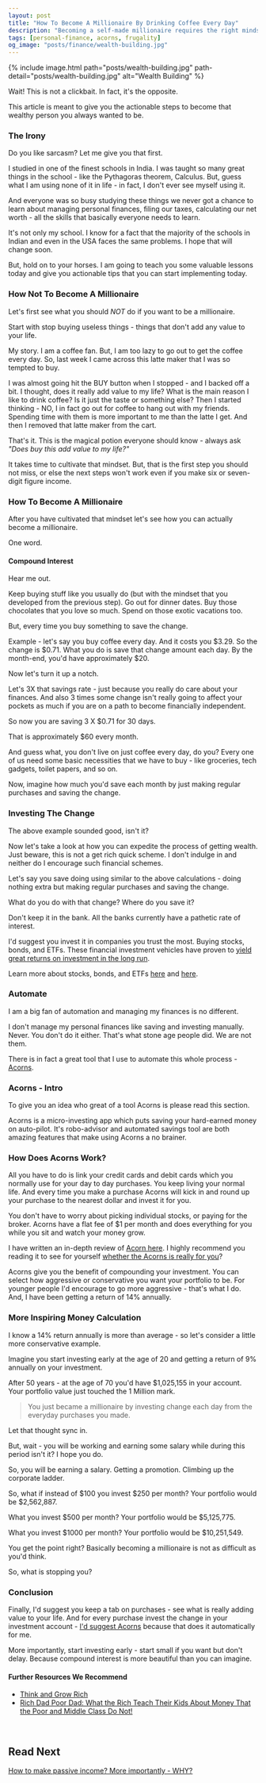 ```yaml
---
layout: post
title: "How To Become A Millionaire By Drinking Coffee Every Day"
description: "Becoming a self-made millionaire requires the right mindset along with consistency. Saving change from your regular purchase can make you a millionaire. Let's learn how."
tags: [personal-finance, acorns, frugality]
og_image: "posts/finance/wealth-building.jpg"
---
```


{% include image.html path="posts/wealth-building.jpg" path-detail="posts/wealth-building.jpg" alt="Wealth Building" %}

Wait! This is not a clickbait. In fact, it's the opposite.

This article is meant to give you the actionable steps to become that wealthy person you always wanted to be.

### The Irony

Do you like sarcasm? Let me give you that first.

I studied in one of the finest schools in India. I was taught so many great things in the school - like the Pythagoras theorem, Calculus. But, guess what I am using none of it in life - in fact, I don't ever see myself using it.

And everyone was so busy studying these things we never got a chance to learn about managing personal finances, filing our taxes, calculating our net worth - all the skills that basically everyone needs to learn.

It's not only my school. I know for a fact that the majority of the schools in Indian and even in the USA faces the same problems. I hope that will change soon.

But, hold on to your horses. I am going to teach you some valuable lessons today and give you actionable tips that you can start implementing today.

### How Not To Become A Millionaire

Let's first see what you should *NOT* do if you want to be a millionaire.

Start with stop buying useless things - things that don't add any value to your life. 

My story. I am a coffee fan. But, I am too lazy to go out to get the coffee every day. So, last week I came across this latte maker that I was so tempted to buy. 

I was almost going hit the BUY button when I stopped - and I backed off a bit. I thought, does it really add value to my life? What is the main reason I like to drink coffee? Is it just the taste or something else? Then I started thinking - NO, I in fact go out for coffee to hang out with my friends. Spending time with them is more important to me than the latte I get. And then I removed that latte maker from the cart.

That's it. This is the magical potion everyone should know - always ask *"Does buy this add value to my life?"*

It takes time to cultivate that mindset. But, that is the first step you should not miss, or else the next steps won't work even if you make six or seven-digit figure income.

### How To Become A Millionaire

After you have cultivated that mindset let's see how you can actually become a millionaire.

One word.

#### Compound Interest

Hear me out.

Keep buying stuff like you usually do (but with the mindset that you developed from the previous step). Go out for dinner dates. Buy those chocolates that you love so much. Spend on those exotic vacations too.

But, every time you buy something to save the change.

Example - let's say you buy coffee every day. And it costs you $3.29. So the change is $0.71. What you do is save that change amount each day. By the month-end, you'd have approximately $20.

Now let's turn it up a notch.

Let's 3X that savings rate - just because you really do care about your finances. And also 3 times some change isn't really going to affect your pockets as much if you are on a path to become financially independent.

So now you are saving 3 X $0.71 for 30 days.

That is approximately $60 every month.

And guess what, you don't live on just coffee every day, do you? Every one of us need some basic necessities that we have to buy - like groceries, tech gadgets, toilet papers, and so on.

Now, imagine how much you'd save each month by just making regular purchases and saving the change.

### Investing The Change

The above example sounded good, isn't it?

Now let's take a look at how you can expedite the process of getting wealth. Just beware, this is not a get rich quick scheme. I don't indulge in and neither do I encourage such financial schemes.

Let's say you save doing using similar to the above calculations - doing nothing extra but making regular purchases and saving the change.

What do you do with that change? Where do you save it?

Don't keep it in the bank. All the banks currently have a pathetic rate of interest.

I'd suggest you invest it in companies you trust the most. Buying stocks, bonds, and ETFs. These financial investment vehicles have proven to [yield great returns on investment in the long run](https://www.nerdwallet.com/blog/investing/average-stock-market-return/).

Learn more about stocks, bonds, and ETFs [here](https://www.investopedia.com/articles/investing/041615/pros-cons-bond-funds-vs-bond-etfs.asp) and [here](https://www.investopedia.com/articles/stocks/09/buying-stock-or-etf.asp).

### Automate

I am a big fan of automation and managing my finances is no different.

I don't manage my personal finances like saving and investing manually. Never. You don't do it either. That's what stone age people did. We are not them.

There is in fact a great tool that I use to automate this whole process - [Acorns](http://bit.ly/acornFree).

### Acorns - Intro

To give you an idea who great of a tool Acorns is please read this section.

Acorns is a micro-investing app which puts saving your hard-earned money on auto-pilot. It's robo-advisor and automated savings tool are both amazing features that make using Acorns a no brainer.

### How Does Acorns Work?

All you have to do is link your credit cards and debit cards which you normally use for your day to day purchases. You keep living your normal life. And every time you make a purchase Acorns will kick in and round up your purchase to the nearest dollar and invest it for you.

You don't have to worry about picking individual stocks, or paying for the broker. Acorns have a flat fee of $1 per month and does everything for you while you sit and watch your money grow.

I have written an in-depth review of [Acorn here](http://ngninja.com/posts/acorns-review-2019). I highly recommend you reading it to see for yourself [whether the Acorns is really for you](http://ngninja.com/posts/acorns-review-2019)?

Acorns give you the benefit of compounding your investment. You can select how aggressive or conservative you want your portfolio to be. For younger people I'd encourage to go more aggressive - that's what I do. And, I have been getting a return of 14% annually.

### More Inspiring Money Calculation

I know a 14% return annually is more than average - so let's consider a little more conservative example.

Imagine you start investing early at the age of 20 and getting a return of 9% annually on your investment.

After 50 years - at the age of 70 you'd have $1,025,155 in your account. Your portfolio value just touched the 1 Million mark. 

> You just became a millionaire by investing change each day from the everyday purchases you made.

Let that thought sync in.

But, wait - you will be working and earning some salary while during this period isn't it? I hope you do.

So, you will be earning a salary. Getting a promotion. Climbing up the corporate ladder.

So, what if instead of $100 you invest $250 per month? Your portfolio would be $2,562,887.

What you invest $500 per month? Your portfolio would be $5,125,775.

What you invest $1000 per month? Your portfolio would be $10,251,549.

You get the point right? Basically becoming a millionaire is not as difficult as you'd think.

So, what is stopping you?

### Conclusion

Finally, I'd suggest you keep a tab on purchases - see what is really adding value to your life. And for every purchase invest the change in your investment account - [I'd suggest Acorns](http://ngninja.com/posts/acorns-review-2019) because that does it automatically for me.

More importantly, start investing early - start small if you want but don't delay. Because compound interest is more beautiful than you can imagine.


#### Further Resources We Recommend

- [Think and Grow Rich](https://amzn.to/2Ti9LMU)
- [Rich Dad Poor Dad: What the Rich Teach Their Kids About Money That the Poor and Middle Class Do Not!](https://amzn.to/2TiChOz)

<br>



## Read Next

[How to make passive income? More importantly - WHY?](http://ngninja.com/posts/how-to-make-passive-income)